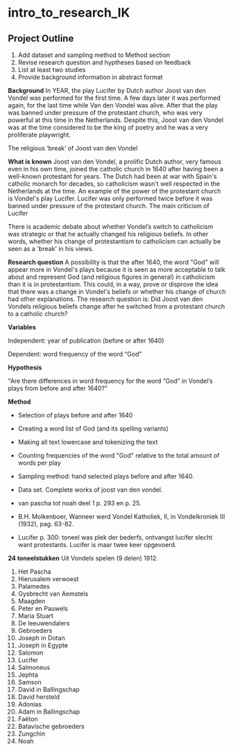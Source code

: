 # intro_to_research_IK

## Project Outline

1. Add dataset and sampling method to Method section
2. Revise research question and hyptheses based on feedback
3. List at least two studies
4. Provide background information in abstract format

**Background**
In YEAR, the play Lucifer by Dutch author Joost van den Vondel was performed for the first time. A few days later it was performed again, for the last time while Van den Vondel was alive. After that the play was banned under pressure of the protestant church, who was very powerful at this time in the Netherlands. Despite this, Joost van den Vondel was at the time considered to be the king of poetry and he was a very proliferate playwright.  


The religious ‘break’ of Joost van den Vondel

**What is known**
Joost van den Vondel, a prolific Dutch author, very famous even in his own time, joined the catholic church in 1640 after having been a well-known protestant for years. The Dutch had been at war with Spain's catholic monarch for decades, so catholicism wasn't well respected in the Netherlands at the time. An example of the power of the protestant church is Vondel's play Lucifer. Lucifer was only performed twice before it was banned under pressure of the protestant church. The main criticism of Lucifer 

There is academic debate about whether Vondel’s switch to catholicism was strategic or that he actually changed his religious beliefs. In other words, whether his change of protestantism to catholicism can actually be seen as a 'break' in his views.

**Research question**
A possibility is that the after 1640, the word "God" will appear more in Vondel's plays because it is seen as more acceptable to talk about and represent God (and religious figures in general) in catholicism than it is in protestantism. This could, in a way, prove or disprove the idea that there was a change in Vondel's beliefs or whether his change of church had other explanations. The research question is: Did Joost van den Vondels religious beliefs change after he switched from a protestant church to a catholic church?

**Variables**

Independent: year of publication (before or after 1640)

Dependent: word frequency of the word “God”

**Hypothesis**

"Are there differences in word frequency for the word “God” in Vondel’s plays from before and after 1640?"


**Method**

- Selection of plays before and after 1640
- Creating a word list of God (and its spelling variants)
- Making all text lowercase and tokenizing the text
- Counting frequencies of the word "God" relative to the total amount of words per play

- Sampling method: hand selected plays before and after 1640.
- Data set. Complete works of joost van den vondel.


- van pascha tot noah deel 1 p. 293 en p. 25. 
- B.H. Molkenboer, Wanneer werd Vondel Katholiek, II, in Vondelkroniek III (1932), pag. 63-82.
- Lucifer p. 300: toneel was plek der bederfs, ontvangst lucifer slecht want protestants. Lucifer is maar twee keer opgevoerd.



**24 toneelstukken**
Uit Vondels spelen (9 delen) 1912.

1. Het Pascha
2. Hierusalem verwoest
3. Palamedes
4. Gysbrecht van Aemstels
5. Maagden
6. Peter en Pauwels
7. Maria Stuart
8. De leeuwendalers
9. Gebroeders
10. Joseph in Dotan
11. Joseph in Egypte
12. Salomon
13. Lucifer
14. Salmoneus
15. Jephta
16. Samson
17. David in Ballingschap
18. David hersteld
19. Adonias
20. Adam in Ballingschap
21. Faëton
22. Batavische gebroeders
23. Zungchin
24. Noah



